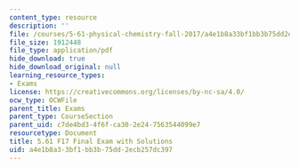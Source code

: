 ```yaml
---
content_type: resource
description: ''
file: /courses/5-61-physical-chemistry-fall-2017/a4e1b8a33bf1bb3b75dd2ecb257dc397_MIT5_61F17_final_sol.pdf
file_size: 1912448
file_type: application/pdf
hide_download: true
hide_download_original: null
learning_resource_types:
- Exams
license: https://creativecommons.org/licenses/by-nc-sa/4.0/
ocw_type: OCWFile
parent_title: Exams
parent_type: CourseSection
parent_uid: c7de4bd3-4f6f-ca30-2e24-7563544099e7
resourcetype: Document
title: 5.61 F17 Final Exam with Solutions
uid: a4e1b8a3-3bf1-bb3b-75dd-2ecb257dc397
---
```

